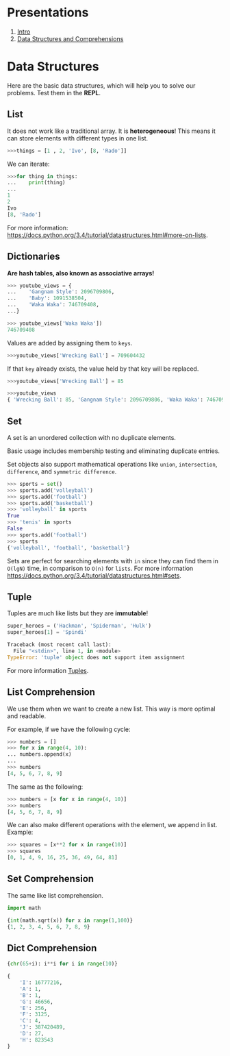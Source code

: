 Presentations
========================
1. [Intro](http://slides.com/hackbulgaria/deck-40?token=bi16cPi2)
2. [Data Structures and Comprehensions](http://slides.com/hackbulgaria/deck-51-52-53-66?token=6Z6F8ywW)

Data Structures
========================

Here are the basic data structures, which will help you to solve our problems. Test them in the **REPL**.

List
----------------
It does not work like a traditional array. It is **heterogeneous**! This means it can store elements with different types in one list.


```python
>>>things = [1 , 2, 'Ivo', [8, 'Rado']]
```

We can iterate:

```python
>>>for thing in things:
...    print(thing)
...
1
2
Ivo
[8, 'Rado']
```

For more information: https://docs.python.org/3.4/tutorial/datastructures.html#more-on-lists.

Dictionaries
----------------
**Are hash tables, also known as associative arrays!**

```python
>>> youtube_views = {
...    'Gangnam Style': 2096709806,
...    'Baby': 1091538504,
...    'Waka Waka': 746709408,
...}

>>> youtube_views['Waka Waka'])
746709408
```

Values are added by assigning them to `keys`.

```python
>>>youtube_views['Wrecking Ball'] = 709604432
```

If that `key` already exists, the value held by that key will be replaced.
```python
>>>youtube_views['Wrecking Ball'] = 85

>>>youtube_views
{ 'Wrecking Ball': 85, 'Gangnam Style': 2096709806, 'Waka Waka': 746709408, 'Baby': 1091538504}

```

Set
----------------
A set is an unordered collection with no duplicate elements.

Basic usage includes membership testing and eliminating duplicate entries.

Set objects also support mathematical operations like `union`, `intersection`, `difference`, and `symmetric difference`.

```python
>>> sports = set()
>>> sports.add('volleyball')
>>> sports.add('football')
>>> sports.add('basketball')
>>> 'volleyball' in sports
True
>>> 'tenis' in sports
False
>>> sports.add('football')
>>> sports
{'volleyball', 'football', 'basketball'}
```
Sets are perfect for searching elements with `in` since they can find them in `O(lgN)` time, in comparison to `O(n)` for `lists`.
For more information https://docs.python.org/3.4/tutorial/datastructures.html#sets.


Tuple
----------------
Tuples are much like lists but they are **immutable**!

```python
super_heroes = ('Hackman', 'Spiderman', 'Hulk')
super_heroes[1] = 'Spindi'

Traceback (most recent call last):
  File "<stdin>", line 1, in <module>
TypeError: 'tuple' object does not support item assignment
```
For more information [Tuples](https://docs.python.org/3.4/tutorial/datastructures.html#tuples-and-sequences).


List Comprehension
----------------
We use them when we want to create a new list. This way is more optimal and readable.

For example, if we have the following cycle:
```python
>>> numbers = []
>>> for x in range(4, 10):
...	numbers.append(x)
...
>>> numbers
[4, 5, 6, 7, 8, 9]
```

The same as the following:
```python
>>> numbers = [x for x in range(4, 10)]
>>> numbers
[4, 5, 6, 7, 8, 9]
```

We can also make different operations with the element, we append in list.
Example:
```python
>>> squares = [x**2 for x in range(10)]
>>> squares
[0, 1, 4, 9, 16, 25, 36, 49, 64, 81]
```

Set Comprehension
----------------
The same like list comprehension.
```python
import math

{int(math.sqrt(x)) for x in range(1,100)}
{1, 2, 3, 4, 5, 6, 7, 8, 9}
```

Dict Comprehension
----------------
```python
{chr(65+i): i**i for i in range(10)}

{
    'I': 16777216,
    'A': 1,
    'B': 1,
    'G': 46656,
    'E': 256,
    'F': 3125,
    'C': 4,
    'J': 387420489,
    'D': 27,
    'H': 823543
}
```
